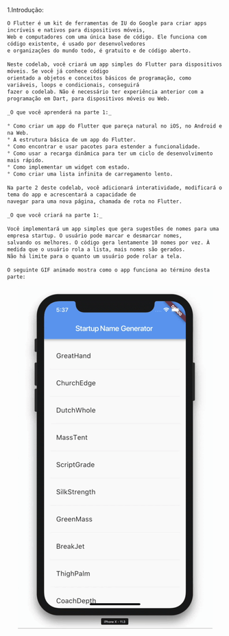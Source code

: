 1.Introdução:
   
    O Flutter é um kit de ferramentas de IU do Google para criar apps incríveis e nativos para dispositivos móveis, 
    Web e computadores com uma única base de código. Ele funciona com código existente, é usado por desenvolvedores 
    e organizações do mundo todo, é gratuito e de código aberto.

    Neste codelab, você criará um app simples do Flutter para dispositivos móveis. Se você já conhece código 
    orientado a objetos e conceitos básicos de programação, como variáveis, loops e condicionais, conseguirá 
    fazer o codelab. Não é necessário ter experiência anterior com a programação em Dart, para dispositivos móveis ou Web.
    
    _O que você aprenderá na parte 1:_
   
    ° Como criar um app do Flutter que pareça natural no iOS, no Android e na Web.
    ° A estrutura básica de um app do Flutter.
    ° Como encontrar e usar pacotes para estender a funcionalidade.
    ° Como usar a recarga dinâmica para ter um ciclo de desenvolvimento mais rápido.
    ° Como implementar um widget com estado.
    ° Como criar uma lista infinita de carregamento lento.
   
    Na parte 2 deste codelab, você adicionará interatividade, modificará o tema do app e acrescentará a capacidade de 
    navegar para uma nova página, chamada de rota no Flutter.
   
    _O que você criará na parte 1:_
   
    Você implementará um app simples que gera sugestões de nomes para uma empresa startup. O usuário pode marcar e desmarcar nomes, 
    salvando os melhores. O código gera lentamente 10 nomes por vez. À medida que o usuário rola a lista, mais nomes são gerados. 
    Não há limite para o quanto um usuário pode rolar a tela.
   
    O seguinte GIF animado mostra como o app funciona ao término desta parte:

<p align="center">
  <a href="https://github.com/CarlosViniMSouza/codelab-google-num1/blob/master/Resume_Lessons/Img1.gif">
    <img src="https://github.com/CarlosViniMSouza/codelab-google-num1/blob/master/Resume_Lessons/Img1.gif"/>
  </a>
</p>